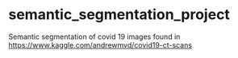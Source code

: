 # semantic_segmentation_project
Semantic segmentation of covid 19 images found in https://www.kaggle.com/andrewmvd/covid19-ct-scans
